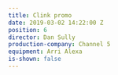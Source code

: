 ```yaml
---
title: Clink promo
date: 2019-03-02 14:22:00 Z
position: 6
director: Dan Sully
production-company: Channel 5
equipment: Arri Alexa
is-shown: false
---
```


